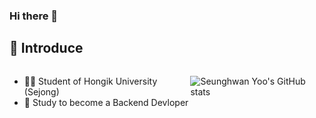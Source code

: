 ### Hi there 👋



## 🎤 Introduce
<div style = "display:flex">

- 👨‍🎓 Student of Hongik University (Sejong)
- 🔭 Study to become a Backend Devloper

![Seunghwan Yoo's GitHub stats](https://github-readme-stats.vercel.app/api?username=dellyu03&show_icons=true&theme=react)

</div>

















<!--
**dellyu03/dellyu03** is a ✨ _special_ ✨ repository because its `README.md` (this file) appears on your GitHub profile.

Here are some ideas to get you started:

- 🔭 I’m currently working on ...
- 🌱 I’m currently learning ...
- 👯 I’m looking to collaborate on ...
- 🤔 I’m looking for help with ...
- 💬 Ask me about ...
- 📫 How to reach me: ...
- 😄 Pronouns: ...
- ⚡ Fun fact: ...
-->
